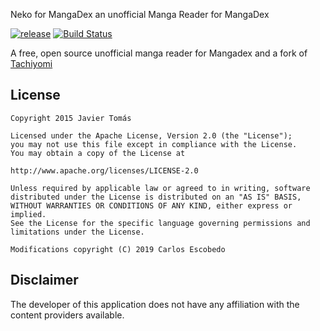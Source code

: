 Neko for MangaDex an unofficial Manga Reader for MangaDex

 [![release](https://img.shields.io/github/release/CarlosEsco/MangaDex.svg?maxAge=3600&label=download%20(autoupdate%20included))](https://github.com/CarlosEsco/MangaDex/releases) 
[![Build Status](https://travis-ci.org/CarlosEsco/MangaDex.svg?branch=master)](https://travis-ci.org/CarlosEsco/MangaDex)

A free, open source unofficial manga reader for Mangadex and a fork of [Tachiyomi](https://github.com/inorichi/tachiyomi)



## License

    Copyright 2015 Javier Tomás

    Licensed under the Apache License, Version 2.0 (the "License");
    you may not use this file except in compliance with the License.
    You may obtain a copy of the License at

    http://www.apache.org/licenses/LICENSE-2.0

    Unless required by applicable law or agreed to in writing, software
    distributed under the License is distributed on an "AS IS" BASIS,
    WITHOUT WARRANTIES OR CONDITIONS OF ANY KIND, either express or implied.
    See the License for the specific language governing permissions and
    limitations under the License.
    
    Modifications copyright (C) 2019 Carlos Escobedo

## Disclaimer

The developer of this application does not have any affiliation with the content providers available.
